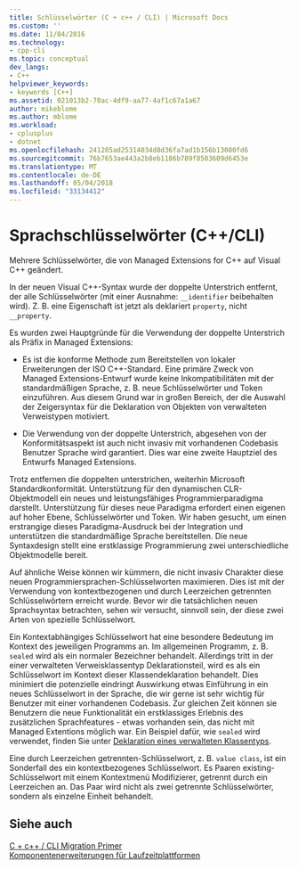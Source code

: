 ```yaml
---
title: Schlüsselwörter (C + c++ / CLI) | Microsoft Docs
ms.custom: ''
ms.date: 11/04/2016
ms.technology:
- cpp-cli
ms.topic: conceptual
dev_langs:
- C++
helpviewer_keywords:
- keywords [C++]
ms.assetid: 021013b2-70ac-4df9-aa77-4af1c67a1a67
author: mikeblome
ms.author: mblome
ms.workload:
- cplusplus
- dotnet
ms.openlocfilehash: 241205ad25314034d8d36fa7ad1b156b13080fd6
ms.sourcegitcommit: 76b7653ae443a2b8eb1186b789f8503609d6453e
ms.translationtype: MT
ms.contentlocale: de-DE
ms.lasthandoff: 05/04/2018
ms.locfileid: "33134412"
---
```

# <a name="language-keywords-ccli"></a>Sprachschlüsselwörter (C++/CLI)
Mehrere Schlüsselwörter, die von Managed Extensions for C++ auf Visual C++ geändert.  
  
 In der neuen Visual C++-Syntax wurde der doppelte Unterstrich entfernt, der alle Schlüsselwörter (mit einer Ausnahme: `__identifier` beibehalten wird). Z. B. eine Eigenschaft ist jetzt als deklariert `property`, nicht `__property`.  
  
 Es wurden zwei Hauptgründe für die Verwendung der doppelte Unterstrich als Präfix in Managed Extensions:  
  
-   Es ist die konforme Methode zum Bereitstellen von lokaler Erweiterungen der ISO C++-Standard. Eine primäre Zweck von Managed Extensions-Entwurf wurde keine Inkompatibilitäten mit der standardmäßigen Sprache, z. B. neue Schlüsselwörter und Token einzuführen. Aus diesem Grund war in großen Bereich, der die Auswahl der Zeigersyntax für die Deklaration von Objekten von verwalteten Verweistypen motiviert.  
  
-   Die Verwendung von der doppelte Unterstrich, abgesehen von der Konformitätsaspekt ist auch nicht invasiv mit vorhandenen Codebasis Benutzer Sprache wird garantiert. Dies war eine zweite Hauptziel des Entwurfs Managed Extensions.  
  
 Trotz entfernen die doppelten unterstrichen, weiterhin Microsoft Standardkonformität. Unterstützung für den dynamischen CLR-Objektmodell ein neues und leistungsfähiges Programmierparadigma darstellt. Unterstützung für dieses neue Paradigma erfordert einen eigenen auf hoher Ebene, Schlüsselwörter und Token. Wir haben gesucht, um einen erstrangige dieses Paradigma-Ausdruck bei der Integration und unterstützen die standardmäßige Sprache bereitstellen. Die neue Syntaxdesign stellt eine erstklassige Programmierung zwei unterschiedliche Objektmodelle bereit.  
  
 Auf ähnliche Weise können wir kümmern, die nicht invasiv Charakter diese neuen Programmiersprachen-Schlüsselworten maximieren. Dies ist mit der Verwendung von kontextbezogenen und durch Leerzeichen getrennten Schlüsselwörtern erreicht wurde. Bevor wir die tatsächlichen neuen Sprachsyntax betrachten, sehen wir versucht, sinnvoll sein, der diese zwei Arten von spezielle Schlüsselwort.  
  
 Ein Kontextabhängiges Schlüsselwort hat eine besondere Bedeutung im Kontext des jeweiligen Programms an. Im allgemeinen Programm, z. B. `sealed` wird als ein normaler Bezeichner behandelt. Allerdings tritt in der einer verwalteten Verweisklassentyp Deklarationsteil, wird es als ein Schlüsselwort im Kontext dieser Klassendeklaration behandelt. Dies minimiert die potenzielle eindringt Auswirkung etwas Einführung in ein neues Schlüsselwort in der Sprache, die wir gerne ist sehr wichtig für Benutzer mit einer vorhandenen Codebasis. Zur gleichen Zeit können sie Benutzern die neue Funktionalität ein erstklassiges Erlebnis des zusätzlichen Sprachfeatures - etwas vorhanden sein, das nicht mit Managed Extentions möglich war. Ein Beispiel dafür, wie `sealed` wird verwendet, finden Sie unter [Deklaration eines verwalteten Klassentyps](../dotnet/declaration-of-a-managed-class-type.md).  
  
 Eine durch Leerzeichen getrennten-Schlüsselwort, z. B. `value class`, ist ein Sonderfall des ein kontextbezogenes Schlüsselwort. Es Paaren existing-Schlüsselwort mit einem Kontextmenü Modifizierer, getrennt durch ein Leerzeichen an. Das Paar wird nicht als zwei getrennte Schlüsselwörter, sondern als einzelne Einheit behandelt.  
  
## <a name="see-also"></a>Siehe auch  
 [C + c++ / CLI Migration Primer](../dotnet/cpp-cli-migration-primer.md)   
 [Komponentenerweiterungen für Laufzeitplattformen](../windows/component-extensions-for-runtime-platforms.md)